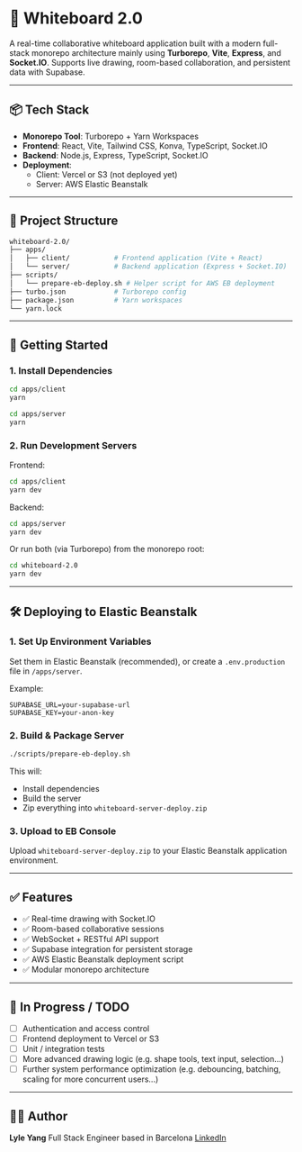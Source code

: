 # 🧠 Whiteboard 2.0

A real-time collaborative whiteboard application built with a modern full-stack monorepo architecture mainly using **Turborepo**, **Vite**, **Express**, and **Socket.IO**. Supports live drawing, room-based collaboration, and persistent data with Supabase.

---

## 📦 Tech Stack

- **Monorepo Tool**: Turborepo + Yarn Workspaces
- **Frontend**: React, Vite, Tailwind CSS, Konva, TypeScript, Socket.IO
- **Backend**: Node.js, Express, TypeScript, Socket.IO
- **Deployment**:
  - Client: Vercel or S3 (not deployed yet)
  - Server: AWS Elastic Beanstalk

---

## 📁 Project Structure

```bash
whiteboard-2.0/
├── apps/
│   ├── client/           # Frontend application (Vite + React)
│   └── server/           # Backend application (Express + Socket.IO)
├── scripts/
│   └── prepare-eb-deploy.sh # Helper script for AWS EB deployment
├── turbo.json            # Turborepo config
├── package.json          # Yarn workspaces
└── yarn.lock
```

---

## 🚀 Getting Started

### 1. Install Dependencies

```bash
cd apps/client
yarn

cd apps/server
yarn
```

### 2. Run Development Servers

Frontend:

```bash
cd apps/client
yarn dev
```

Backend:

```bash
cd apps/server
yarn dev
```

Or run both (via Turborepo) from the monorepo root:

```bash
cd whiteboard-2.0
yarn dev
```

---

## 🛠 Deploying to Elastic Beanstalk

### 1. Set Up Environment Variables

Set them in Elastic Beanstalk (recommended), or create a `.env.production` file in `/apps/server`.

Example:

```
SUPABASE_URL=your-supabase-url
SUPABASE_KEY=your-anon-key
```

### 2. Build & Package Server

```bash
./scripts/prepare-eb-deploy.sh
```

This will:

- Install dependencies
- Build the server
- Zip everything into `whiteboard-server-deploy.zip`

### 3. Upload to EB Console

Upload `whiteboard-server-deploy.zip` to your Elastic Beanstalk application environment.

---

## ✅ Features

- ✅ Real-time drawing with Socket.IO
- ✅ Room-based collaborative sessions
- ✅ WebSocket + RESTful API support
- ✅ Supabase integration for persistent storage
- ✅ AWS Elastic Beanstalk deployment script
- ✅ Modular monorepo architecture

---

## 🧪 In Progress / TODO

- [ ] Authentication and access control
- [ ] Frontend deployment to Vercel or S3
- [ ] Unit / integration tests
- [ ] More advanced drawing logic (e.g. shape tools, text input, selection...)
- [ ] Further system performance optimization (e.g. debouncing, batching, scaling for more concurrent users...)

---

## 👨‍💻 Author

**Lyle Yang**
Full Stack Engineer based in Barcelona
[LinkedIn](https://www.linkedin.com/in/lyle-yang-b694211b7/)
